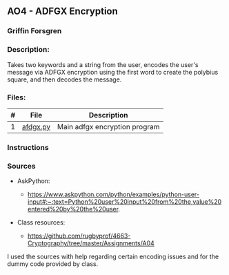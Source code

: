 ## AO4 - ADFGX Encryption
### Griffin Forsgren
### Description:
Takes two keywords and a string from the user, encodes the user's message via ADFGX encryption using the first word to create the polybius square, and then decodes the message. 

### Files:
|   #   | File                       | Description                                                |
| :---: | -------------------------- | ---------------------------------------------------------- |
|   1   | [afdgx.py](./adfgx.py)     | Main adfgx encryption program                              |

### Instructions


### Sources
  - AskPython:
    - https://www.askpython.com/python/examples/python-user-input#:~:text=Python%20user%20input%20from%20the,value%20entered%20by%20the%20user.
    
  - Class resources:
    - https://github.com/rugbyprof/4663-Cryptography/tree/master/Assignments/A04
  
  I used the sources with help regarding certain encoding issues and for the dummy code provided by class. 
